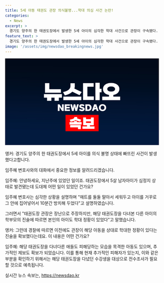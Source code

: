 ```yaml
---
title: 5세 아동 태권도 관장 의식불명...학대 의심 사건 논란!
categories:
  - News
excerpt: >
  경기도 양주의 한 태권도장에서 발생한 5세 아이의 심각한 학대 사건으로 관장이 구속됐다. 5살 아이가 매트에 10분간 거꾸로 갇혀 의식을 잃었으며, 관장은 이를 장난이라 주장하고 있으나 CCTV 영상 삭제 및 이전 학대 의혹도 논의 중이다. 태권도장에 다니는 아이들의 학대 의혹에 대한 조사와 재판이 이어질 전망이며, 유튜버 쯔양과 카라큘라 간의 협박과 고소, 그리고 16년 전 슈퍼마켓 살인 용의자의 긴급체포 등 주요 이슈가 소개됐다. 끔찍한 사건들에 대한 철저한 법 집행과 사회적 책임 의식이 필요하다.
feature_text: >
  경기도 양주의 한 태권도장에서 발생한 5세 아이의 심각한 학대 사건으로 관장이 구속됐다. 5살 아이가 매트에 10분간 거꾸로 갇혀 의식을 잃었으며, 관장은 이를 장난이라 주장하고 있으나 CCTV 영상 삭제 및 이전 학대 의혹도 논의 중이다. 태권도장에 다니는 아이들의 학대 의혹에 대한 조사와 재판이 이어질 전망이며, 유튜버 쯔양과 카라큘라 간의 협박과 고소, 그리고 16년 전 슈퍼마켓 살인 용의자의 긴급체포 등 주요 이슈가 소개됐다. 끔찍한 사건들에 대한 철저한 법 집행과 사회적 책임 의식이 필요하다.
image: '/assets/img/newsdao_breakingnews.jpg'
---
```


<p><img src="/assets/img/newsdao_breakingnews.jpg" alt="bookingtag 속보" /></p>

<p>앵커: 경기도 양주의 한 태권도장에서 5세 아이를 의식 불명 상태에 빠뜨린 사건이 발생했다고합니다. </p>

<p>임주혜 변호사와의 대화에서 중요한 정보를 알려드리겠습니다.</p>

<p>임주혜: 안녕하세요, 지난주에 있었던 일이죠. 태권도장에서 5살 남자아이가 심정지 상태로 발견됐는데 도대체 어떤 일이 있었던 건가요?</p>

<p>임주혜 변호사는 심각한 상황을 설명하며 "매트를 둘둘 말아서 세워두고 아이를 거꾸로 그 안에 집어넣어서 10분간 방치해 두었다"고 설명하였습니다.</p>

<p>그러면서 "태권도장 관장은 장난으로 주장하지만, 해당 태권도장을 다녀본 다른 아이의 학부모의 진술에 따르면 본인의 아이도 학대 정황이 있었다"고 말했습니다.</p>

<p>앵커: 그런데 경찰에 따르면 이전에도 관장이 해당 아동을 상대로 학대한 정황이 있다는 진술을 확보했다는데요. 
이 내용은 어떤 건가요?</p>

<p>임주혜: 해당 태권도장을 다녀다른 애들도 피해당하는 모습을 목격한 아동도 있으며, 추가적인 제보도 확보가 되었습니다. 
이를 통해 현재 추가적인 피해자가 있는지, 이와 같은 부분을 확인하기 위해서는 해당 태권도장을 다녔던 수강생을 대상으로 전수조사가 필요할 것으로 예측됩니다.</p>
실시간 뉴스 속보는, <a href="https://newsdao.kr" rel="dofollow">https://newsdao.kr</a>


